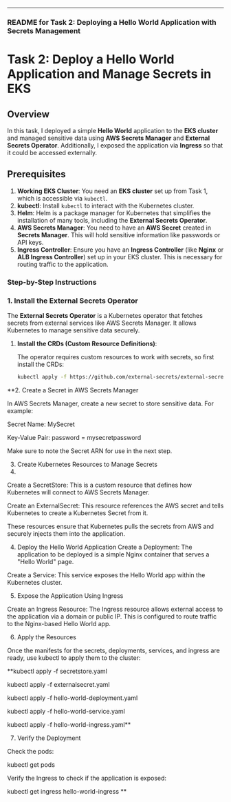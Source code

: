 

---

### **README for Task 2: Deploying a Hello World Application with Secrets Management**

# **Task 2: Deploy a Hello World Application and Manage Secrets in EKS**

## **Overview**

In this task, I deployed a simple **Hello World** application to the **EKS cluster** and managed sensitive data using **AWS Secrets Manager** and **External Secrets Operator**. Additionally, I exposed the application via **Ingress** so that it could be accessed externally.

## **Prerequisites**

1. **Working EKS Cluster**: You need an **EKS cluster** set up from Task 1, which is accessible via `kubectl`.
2. **kubectl**: Install `kubectl` to interact with the Kubernetes cluster. 
3. **Helm**: Helm is a package manager for Kubernetes that simplifies the installation of many tools, including the **External Secrets Operator**.
4. **AWS Secrets Manager**: You need to have an **AWS Secret** created in **Secrets Manager**. This will hold sensitive information like passwords or API keys.
5. **Ingress Controller**: Ensure you have an **Ingress Controller** (like **Nginx** or **ALB Ingress Controller**) set up in your EKS cluster. This is necessary for routing traffic to the application.




### Step-by-Step Instructions



### 1. **Install the External Secrets Operator**

The **External Secrets Operator** is a Kubernetes operator that fetches secrets from external services like AWS Secrets Manager. It allows Kubernetes to manage sensitive data securely.

1. **Install the CRDs (Custom Resource Definitions)**:

   The operator requires custom resources to work with secrets, so first install the CRDs:

   ```bash
   kubectl apply -f https://github.com/external-secrets/external-secrets/releases/download/v0.6.0/external-secrets-crds.yaml
   
**2. Create a Secret in AWS Secrets Manager

In AWS Secrets Manager, create a new secret to store sensitive data. For example:

Secret Name: MySecret

Key-Value Pair: password = mysecretpassword

Make sure to note the Secret ARN for use in the next step.

3. Create Kubernetes Resources to Manage Secrets
4. 
Create a SecretStore: This is a custom resource that defines how Kubernetes will connect to AWS Secrets Manager.

Create an ExternalSecret: This resource references the AWS secret and tells Kubernetes to create a Kubernetes Secret from it.

These resources ensure that Kubernetes pulls the secrets from AWS and securely injects them into the application.

4. Deploy the Hello World Application
Create a Deployment: The application to be deployed is a simple Nginx container that serves a "Hello World" page.

Create a Service: This service exposes the Hello World app within the Kubernetes cluster.

5. Expose the Application Using Ingress
   
Create an Ingress Resource: The Ingress resource allows external access to the application via a domain or public IP. This is configured to route traffic to the Nginx-based Hello World app.


6. Apply the Resources

Once the manifests for the secrets, deployments, services, and ingress are ready, use kubectl to apply them to the cluster:


**kubectl apply -f secretstore.yaml

kubectl apply -f externalsecret.yaml

kubectl apply -f hello-world-deployment.yaml

kubectl apply -f hello-world-service.yaml

kubectl apply -f hello-world-ingress.yaml**

7. Verify the Deployment

Check the pods:

kubectl get pods

Verify the Ingress to check if the application is exposed:

kubectl get ingress hello-world-ingress
**
